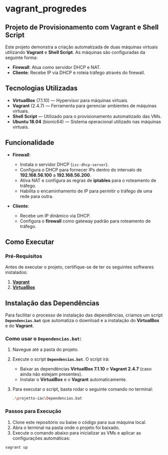 # vagrant_progredes

## Projeto de Provisionamento com Vagrant e Shell Script

Este projeto demonstra a criação automatizada de duas máquinas virtuais utilizando **Vagrant** e **Shell Script**. As máquinas são configuradas da seguinte forma:

- **Firewall**: Atua como servidor DHCP e NAT.
- **Cliente**: Recebe IP via DHCP e roteia tráfego através do firewall.

## Tecnologias Utilizadas

- **VirtualBox** (7.1.10) — Hypervisor para máquinas virtuais.
- **Vagrant** (2.4.7) — Ferramenta para gerenciar ambientes de máquinas virtuais.
- **Shell Script** — Utilizado para o provisionamento automatizado das VMs.
- **Ubuntu 18.04** (bionic64) — Sistema operacional utilizado nas máquinas virtuais.

## Funcionalidade

- **Firewall**:
  - Instala o servidor DHCP (`isc-dhcp-server`).
  - Configura o DHCP para fornecer IPs dentro do intervalo de **192.168.56.100** a **192.168.56.200**.
  - Ativa NAT e configura as regras de **iptables** para o roteamento de tráfego.
  - Habilita o encaminhamento de IP para permitir o tráfego de uma rede para outra.

- **Cliente**:
  - Recebe um IP dinâmico via DHCP.
  - Configura o **firewall** como gateway padrão para roteamento de tráfego.

## Como Executar

### Pré-Requisitos

Antes de executar o projeto, certifique-se de ter os seguintes softwares instalados:

1. **[Vagrant](https://www.vagrantup.com/)**
2. **[VirtualBox](https://www.virtualbox.org/)**

## Instalação das Dependências

Para facilitar o processo de instalação das dependências, criamos um script **`Dependencias.bat`** que automatiza o download e a instalação do **VirtualBox** e do **Vagrant**.

### Como usar o `Dependencias.bat`:

1. Navegue até a pasta do projeto.

2. Execute o script **`Dependencias.bat`**. O script irá:
   - Baixar as dependências **VirtualBox 7.1.10** e **Vagrant 2.4.7** (caso ainda não estejam presentes).
   - Instalar o **VirtualBox** e o **Vagrant** automaticamente.

3. Para executar o script, basta rodar o seguinte comando no terminal:

   ```bash
   .\projetto-iac\Dependencias.bat

### Passos para Execução

1. Clone este repositório ou baixe o código para sua máquina local.
2. Abra o terminal na pasta onde o projeto foi baixado.
3. Execute o comando abaixo para inicializar as VMs e aplicar as configurações automáticas:

```bash
vagrant up
